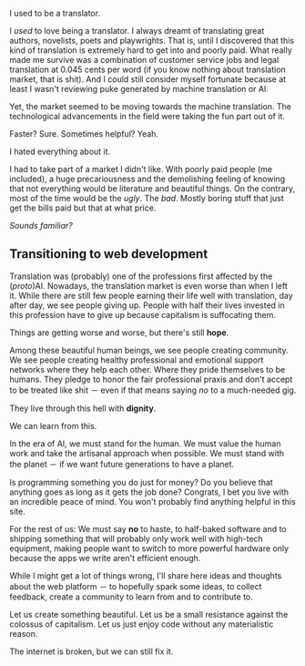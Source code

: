 I used to be a translator.

I *used* to love being a translator. I always dreamt of translating great authors, novelists, poets and playwrights. That is, until I discovered that this kind of translation is extremely hard to get into and poorly paid. What really made me survive was a combination of customer service jobs and legal translation at 0.045 cents per word (if you know nothing about translation market, that is shit). And I could still consider myself fortunate because at least I wasn't reviewing puke generated by machine translation or AI.

Yet, the market seemed to be moving towards the machine translation. The technological advancements in the field were taking the fun part out of it.

Faster? Sure. Sometimes helpful? Yeah.

I hated everything about it.

I had to take part of a market I didn't like. With poorly paid people (me included), a huge precariousness and the demolishing feeling of knowing that not everything would be literature and beautiful things. On the contrary, most of the time would be the *ugly*. The *bad*. Mostly boring stuff that just get the bills paid but that at what price.

*Sounds familiar?*

## Transitioning to web development

Translation was (probably) one of the professions first affected by the (*proto*)AI. Nowadays, the translation market is even worse than when I left it. While there are still few people earning their life well with translation, day after day, we see people giving up. People with half their lives invested in this profession have to give up because capitalism is suffocating them.

Things are getting worse and worse, but there's still **hope**.

Among these beautiful human beings, we see people creating community. We see people creating healthy professional and emotional support networks where they help each other. Where they pride themselves to be humans. They pledge to honor the fair professional praxis and don't accept to be treated like shit － even if that means saying *no* to a much-needed gig.

They live through this hell with **dignity**.

We can learn from this.

In the era of AI, we must stand for the human. We must value the human work and take the artisanal approach when possible. We must stand with the planet － if we want future generations to have a planet.

Is programming something you do just for money? Do you believe that anything goes as long as it gets the job done? Congrats, I bet you live with an incredible peace of mind. You won't probably find anything helpful in this site.

For the rest of us: We must say **no** to haste, to half-baked software and to shipping something that will probably only work well with high-tech equipment, making people want to switch to more powerful hardware only because the apps we write aren't efficient enough.

While I might get a lot of things wrong, I'll share here ideas and thoughts about the web platform － to hopefully spark some ideas, to collect feedback, create a community to learn from and to contribute to.

Let us create something beautiful. Let us be a small resistance against the colossus of capitalism. Let us just enjoy code without any materialistic reason.

The internet is broken, but we can still fix it.
